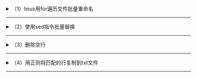 <details markdown='1'><summary>（1）linux用for遍历文件批量重命名</summary>

# （1）linux用for遍历文件批量重命名
在Termux中，`rename`命令可能不是默认安装的。你可以尝试使用`mv`命令来实现批量重命名后缀，具体命令如下：

```bash
for file in *.txt; do mv "$file" "${file%.txt}.md"; done
```

这个命令会将当前目录下所有以`.txt`结尾的文件的后缀改为`.md`。

</details>

---

<details markdown='1'><summary>（2）使用sed指令批量替换</summary>

# （2）使用sed指令批量替换
- 单个替换
```bash
sed -i 's/\*\*哈莫\*\*/哈莫/g' /storage/emulated/0/Documents/markor/翻译/*.md
```
- 多个替换
```bash
sed -i 's/\*\*罗宾\*\*/罗宾/g; s/\*\*杰拉德\*\*/杰拉德/g; s/\*\*伊万\*\*/伊万/g; s/\*\*米亚莉\*\*/米亚莉/g; s/\*\*萨丢罗斯\*\*/萨丢罗斯/g; s/\*\*梅娜蒂\*\*/梅娜蒂/g; s/\*\*杰斯敏\*\*/杰斯敏/g; s/\*\*加西亚\*\*/加西亚/g; s/\*\*斯库莱塔\*\*/斯库莱塔/g; s/\*\*哈梅特\*\*/哈梅特/g; s/\*\*哈莫\*\*/哈莫/g; s/\*\*柯兰\*\*/柯兰/g; s/\*\*巴比\*\*/巴比/g; s/\*\*西芭\*\*/西芭/g; s/\*\*阿莱克斯\*\*/阿莱克斯/g; s/\*\*贤者之石\*\*/贤者之石/g' /storage/emulated/0/Documents/markor/翻译/*.md
```

</details>

---

<details markdown='1'><summary>（3）删除空行</summary>
  
# （3）删除空行

```bash
sed -i '/^[[:space:]]*$/d' GSen_3.md
```

- 更通用指令是使用`^[[:space:]]*$`来匹配仅包含空白字符的行（包括空行），并使用`d`来删除它们。

</details>

---

<details markdown='1'><summary>（4）用正则将匹配的行复制到txt文件</summary>

# （4）用正则将匹配的行复制到txt文件

要在终端使用正则表达式将匹配的行复制到 txt 文件，可以使用以下步骤：

1. **使用 `sed` 命令**

`sed` 是一种强大的文本处理工具，可用于搜索、编辑和转换文本。它可以使用正则表达式来匹配文本行。

以下是如何使用 `sed` 将匹配特定正则表达式的行复制到名为 `output.txt` 的文件的示例：

```bash
sed -n '/pattern/p' input.txt > output.txt
```

在此示例中：

* `-n` 选项告诉 `sed` 仅打印匹配模式的行。
* `/pattern/` 表示要匹配的正则表达式。
* `p` 命令打印匹配的行。
* `input.txt` 是要处理的输入文件。
* `> output.txt` 将输出重定向到名为 `output.txt` 的文件。

2. **使用 `awk` 命令**

`awk` 是一种用于处理文本和数据的文件处理语言。它可以使用正则表达式来匹配文本行。

以下是如何使用 `awk` 将匹配特定正则表达式的行复制到名为 `output.txt` 的文件的示例：

```bash
awk '/pattern/{print > "output.txt"}' input.txt
```

在此示例中：

* `/pattern/{print > "output.txt"}` 表示要执行的操作。
* `pattern` 是要匹配的正则表达式。
* `print` 命令将匹配的行打印到标准输出。
* `> "output.txt"` 将输出重定向到名为 `output.txt` 的文件。
* `input.txt` 是要处理的输入文件。

3. **使用 `grep` 命令**

`grep` 是一种用于搜索文本的命令行实用程序。它可以使用正则表达式来匹配文本行。

但是，`grep` 本身不会将输出复制到文件。您可以将 `grep` 的输出重定向到文件，然后再使用 `sed` 或 `awk` 来提取匹配的行。

以下是如何使用 `grep`、`sed` 和 `awk` 将匹配特定正则表达式的行复制到名为 `output.txt` 的文件的示例：

```bash
grep -l 'pattern' input.txt | xargs -I{} sed -n '/{pattern}/p' {} > output.txt
```

或者：

```bash
grep -l 'pattern' input.txt | xargs -I{} awk '/{pattern}/{print > "output.txt"}' {}
```

在此示例中：

* `grep -l 'pattern' input.txt` 使用 `grep` 搜索包含模式 `pattern` 的行，并仅打印包含匹配行的文件的文件名。
* `xargs -I{} sed -n '/{pattern}/p' {}` 将 `grep` 的输出传递给 `sed`，并替换 `{}` 为每个文件名。
* `sed -n '/{pattern}/p' {}` 使用 `sed` 提取每个文件中匹配模式 `pattern` 的行。
* `> output.txt` 将输出重定向到名为 `output.txt` 的文件。

请注意，这些只是一些示例，您可能需要根据自己的特定需求修改命令。

以下是一些其他注意事项：

* 确保您使用的正则表达式语法正确。您可以使用 [https://regex101.com/](https://regex101.com/) 等在线工具来测试您的正则表达式。
* 如果要匹配多行，可以使用多行正则表达式。
* 如果要从多个文件中提取匹配的行，可以使用通配符或 `find` 命令来标识要处理的文件。

</details>

---
